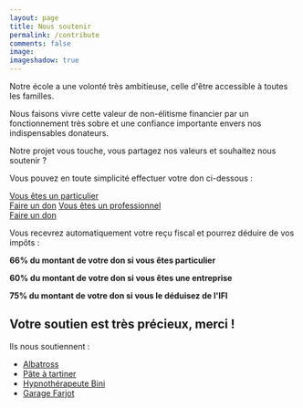 ```yaml
---
layout: page
title: Nous soutenir
permalink: /contribute
comments: false
image:
imageshadow: true
---
```


Notre école a une volonté très ambitieuse, celle d'être accessible à toutes les familles.

Nous faisons vivre cette valeur de non-élitisme financier par un fonctionnement très sobre et une confiance importante envers nos indispensables donateurs.

Notre projet vous touche, vous partagez nos valeurs et souhaitez nous soutenir ?

Vous pouvez en toute simplicité effectuer votre don ci-dessous :

<div class="contribute-link-wrapper">
    <a class="contribute-link" href="https://www.helloasso.com/associations/ecole-montessori-arc-en-ciel/collectes/mecenat-particulier/don">Vous êtes un particulier<br><span class="contribute-link-donate">Faire un don</span></a>
    <a class="contribute-link" href="https://www.helloasso.com/associations/ecole-montessori-arc-en-ciel/formulaires/1">Vous êtes un professionnel<br><span class="contribute-link-donate">Faire un don</span></a>
</div>

Vous recevrez automatiquement votre reçu fiscal et pourrez déduire de vos impôts :

**66% du montant de votre don si vous êtes particulier**

**60% du montant de votre don si vous êtes une entreprise**

**75% du montant de votre don si vous le déduisez de l'IFI**

## Votre soutien est très précieux, merci !

Ils nous soutiennent :
- [Albatross](https://www.albatrossglobal.org/)
- [Pâte à tartiner](https://m.facebook.com/pateatartiner)
- [Hypnothérapeute Bini](http://bien-dans-sa-tete.com/)
- [Garage Farjot](https://www.facebook.com/garage.farjot/)